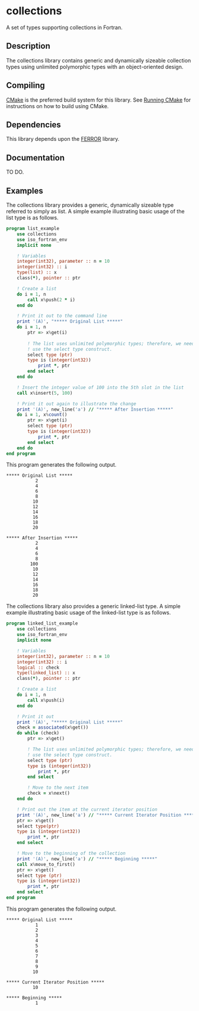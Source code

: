 # collections
A set of types supporting collections in Fortran.

## Description
The collections library contains generic and dynamically sizeable collection types using unlimited polymorphic types with an object-oriented design.

## Compiling
[CMake](https://cmake.org/) is the preferred build system for this library.  See [Running CMake](https://cmake.org/runningcmake/) for instructions on how to build using CMake.

## Dependencies
This library depends upon the [FERROR](https://github.com/jchristopherson/ferror) library.

## Documentation
TO DO.

## Examples
The collections library provides a generic, dynamically sizeable type referred to simply as list.  A simple example illustrating basic usage of the list type is as follows.
```fortran
program list_example
    use collections
    use iso_fortran_env
    implicit none

    ! Variables
    integer(int32), parameter :: n = 10
    integer(int32) :: i
    type(list) :: x
    class(*), pointer :: ptr

    ! Create a list
    do i = 1, n
        call x%push(2 * i)
    end do

    ! Print it out to the command line
    print '(A)', "***** Original List *****"
    do i = 1, n
        ptr => x%get(i)
        
        ! The list uses unlimited polymorphic types; therefore, we need to
        ! use the select type construct.
        select type (ptr)
        type is (integer(int32))
            print *, ptr
        end select
    end do

    ! Insert the integer value of 100 into the 5th slot in the list
    call x%insert(5, 100)

    ! Print it out again to illustrate the change
    print '(A)', new_line('a') // "***** After Insertion *****"
    do i = 1, x%count()
        ptr => x%get(i)
        select type (ptr)
        type is (integer(int32))
            print *, ptr
        end select
    end do
end program
```
This program generates the following output.
```
***** Original List *****
           2
           4
           6
           8
          10
          12
          14
          16
          18
          20

***** After Insertion *****
           2
           4
           6
           8
         100
          10
          12
          14
          16
          18
          20
```
The collections library also provides a generic linked-list type.  A simple example illustrating basic usage of the linked-list type is as follows.
```fortran
program linked_list_example
    use collections
    use iso_fortran_env
    implicit none

    ! Variables
    integer(int32), parameter :: n = 10
    integer(int32) :: i
    logical :: check
    type(linked_list) :: x
    class(*), pointer :: ptr

    ! Create a list
    do i = 1, n
        call x%push(i)
    end do

    ! Print it out
    print '(A)', "***** Original List *****"
    check = associated(x%get())
    do while (check)
        ptr => x%get()

        ! The list uses unlimited polymorphic types; therefore, we need to
        ! use the select type construct.
        select type (ptr)
        type is (integer(int32))
            print *, ptr
        end select

        ! Move to the next item
        check = x%next()
    end do

    ! Print out the item at the current iterator position
    print '(A)', new_line('a') // "***** Current Iterator Position *****"
    ptr => x%get()
    select type(ptr)
    type is (integer(int32))
        print *, ptr
    end select

    ! Move to the beginning of the collection
    print '(A)', new_line('a') // "***** Beginning *****"
    call x%move_to_first()
    ptr => x%get()
    select type (ptr)
    type is (integer(int32))
        print *, ptr
    end select
end program
```
This program generates the following output.
```
***** Original List *****
           1
           2
           3
           4
           5
           6
           7
           8
           9
          10

***** Current Iterator Position *****
          10

***** Beginning *****
           1
```